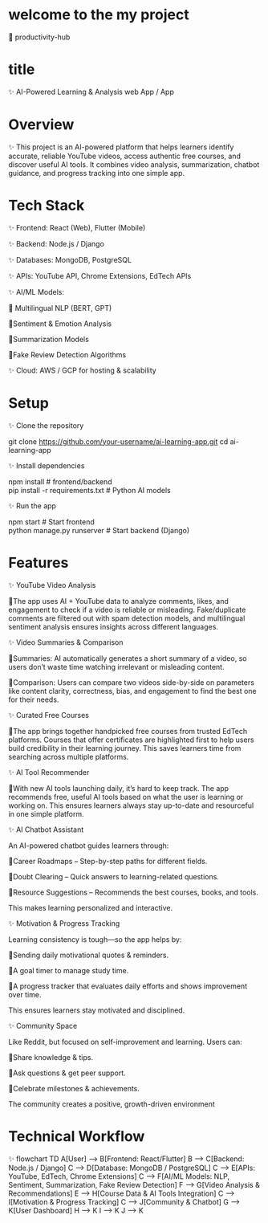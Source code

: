 # welcome to the my project 

🌟 productivity-hub

# title 

✨ AI-Powered Learning & Analysis web App / App

# Overview

✨ This project is an AI-powered platform that helps learners identify accurate, reliable YouTube videos, access authentic free courses, and discover useful AI tools. It combines video analysis, summarization, chatbot guidance, and progress tracking into one simple app.

# Tech Stack

✨ Frontend: React (Web), Flutter (Mobile)

✨ Backend: Node.js / Django

✨ Databases: MongoDB, PostgreSQL

✨ APIs: YouTube API, Chrome Extensions, EdTech APIs

✨ AI/ML Models:

🔹 Multilingual NLP (BERT, GPT)

🔹Sentiment & Emotion Analysis

🔹Summarization Models

🔹Fake Review Detection Algorithms

✨ Cloud: AWS / GCP for hosting & scalability

# Setup

✨ Clone the repository

git clone https://github.com/your-username/ai-learning-app.git
cd ai-learning-app

✨ Install dependencies

npm install              # frontend/backend  
pip install -r requirements.txt   # Python AI models

✨ Run the app

npm start                # Start frontend  
python manage.py runserver   # Start backend (Django)  

# Features

✨ YouTube Video Analysis

🔹The app uses AI + YouTube data to analyze comments, likes, and engagement to check if a video is reliable or misleading. Fake/duplicate comments are filtered out with spam detection models, and multilingual sentiment analysis ensures insights across different languages.

✨ Video Summaries & Comparison

🔹Summaries: AI automatically generates a short summary of a video, so users don’t waste time watching irrelevant or misleading content.

🔹Comparison: Users can compare two videos side-by-side on parameters like content clarity, correctness, bias, and engagement to find the best one for their needs.

✨ Curated Free Courses

🔹The app brings together handpicked free courses from trusted EdTech platforms. Courses that offer certificates are highlighted first to help users build credibility in their learning journey. This saves learners time from searching across multiple platforms.

✨ AI Tool Recommender

🔹With new AI tools launching daily, it’s hard to keep track. The app recommends free, useful AI tools based on what the user is learning or working on. This ensures learners always stay up-to-date and resourceful in one simple platform.

✨ AI Chatbot Assistant

An AI-powered chatbot guides learners through:

🔹Career Roadmaps – Step-by-step paths for different fields.

🔹Doubt Clearing – Quick answers to learning-related questions.

🔹Resource Suggestions – Recommends the best courses, books, and tools.

This makes learning personalized and interactive.

✨ Motivation & Progress Tracking

Learning consistency is tough—so the app helps by:

🔹Sending daily motivational quotes & reminders.

🔹A goal timer to manage study time.

🔹A progress tracker that evaluates daily efforts and shows improvement over time.

This ensures learners stay motivated and disciplined.

✨ Community Space

Like Reddit, but focused on self-improvement and learning. Users can:

🔹Share knowledge & tips.

🔹Ask questions & get peer support.

🔹Celebrate milestones & achievements.

The community creates a positive, growth-driven environment

# Technical Workflow

✨ flowchart TD
    A[User] --> B[Frontend: React/Flutter]
    B --> C[Backend: Node.js / Django]
    C --> D[Database: MongoDB / PostgreSQL]
    C --> E[APIs: YouTube, EdTech, Chrome Extensions]
    C --> F[AI/ML Models: NLP, Sentiment, Summarization, Fake Review Detection]
    F --> G[Video Analysis & Recommendations]
    E --> H[Course Data & AI Tools Integration]
    C --> I[Motivation & Progress Tracking]
    C --> J[Community & Chatbot]
    G --> K[User Dashboard]
    H --> K
    I --> K
    J --> K

